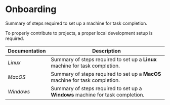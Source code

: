 # Onboarding

Summary of steps required to set up a machine for task completion.

To properly contribute to projects, a proper local development setup is required. 

| Documentation         | Description |
| -----------           | ----------- |
| *Linux*            | Summary of steps required to set up a **Linux** machine for task completion. |
| *MacOS*            | Summary of steps required to set up a **MacOS** machine for task completion. |
| *Windows*            | Summary of steps required to set up a **Windows** machine for task completion. |